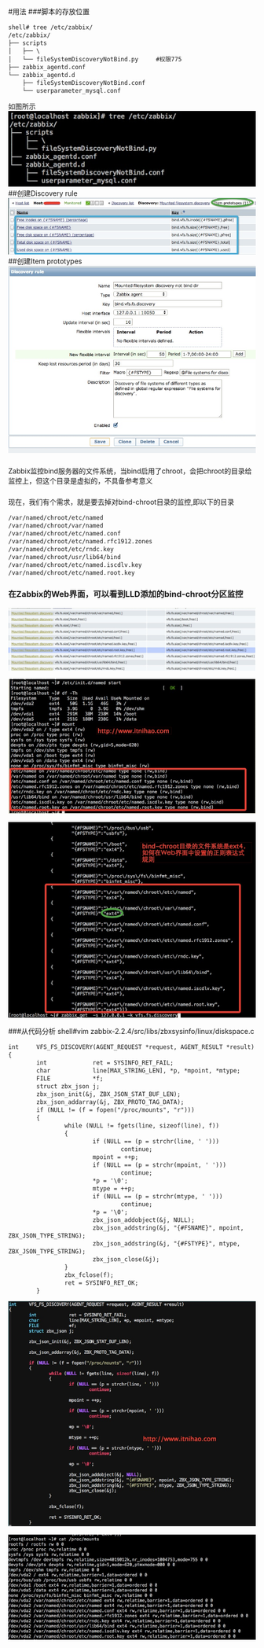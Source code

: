 #用法
###脚本的存放位置
```
shell# tree /etc/zabbix/
/etc/zabbix/
├── scripts
│   ├── \
│   └── fileSystemDiscoveryNotBind.py     #权限775
├── zabbix_agentd.conf
└── zabbix_agentd.d
    ├── fileSystemDiscoveryNotBind.conf
    └── userparameter_mysql.conf
```
如图所示
![图1](img/000-2.png)
##创建Discovery rule   
![图1](img/000-1.png)
##创建Item prototypes
![图1](img/000-0.png)
###
  Zabbix监控bind服务器的文件系统，当bind启用了chroot，会把chroot的目录给监控上，但这个目录是虚拟的，不具备参考意义
###
现在，我们有个需求，就是要去掉对bind-chroot目录的监控,即以下的目录
```
/var/named/chroot/etc/named
/var/named/chroot/var/named
/var/named/chroot/etc/named.conf
/var/named/chroot/etc/named.rfc1912.zones
/var/named/chroot/etc/rndc.key
/var/named/chroot/usr/lib64/bind
/var/named/chroot/etc/named.iscdlv.key
/var/named/chroot/etc/named.root.key
```

### 在Zabbix的Web界面，可以看到LLD添加的bind-chroot分区监控
![图1](img/001.png)


![图2](img/002.png)


![图3](img/003.png)


###从代码分析
shell#vim zabbix-2.2.4/src/libs/zbxsysinfo/linux/diskspace.c
```
int     VFS_FS_DISCOVERY(AGENT_REQUEST *request, AGENT_RESULT *result)
{       
        int             ret = SYSINFO_RET_FAIL;
        char            line[MAX_STRING_LEN], *p, *mpoint, *mtype;
        FILE            *f;
        struct zbx_json j;
        zbx_json_init(&j, ZBX_JSON_STAT_BUF_LEN);
        zbx_json_addarray(&j, ZBX_PROTO_TAG_DATA);
        if (NULL != (f = fopen("/proc/mounts", "r")))
        {      
                while (NULL != fgets(line, sizeof(line), f))
                {
                        if (NULL == (p = strchr(line, ' ')))
                                continue;
                        mpoint = ++p;
                        if (NULL == (p = strchr(mpoint, ' ')))
                                continue;
                        *p = '\0';
                        mtype = ++p;
                        if (NULL == (p = strchr(mtype, ' ')))
                                continue;
                        *p = '\0';
                        zbx_json_addobject(&j, NULL);
                        zbx_json_addstring(&j, "{#FSNAME}", mpoint, ZBX_JSON_TYPE_STRING);
                        zbx_json_addstring(&j, "{#FSTYPE}", mtype, ZBX_JSON_TYPE_STRING);
                        zbx_json_close(&j);
                }
                zbx_fclose(f);
                ret = SYSINFO_RET_OK;
        }
```        

![图4](img/004.png)

![图5](img/005.png)

